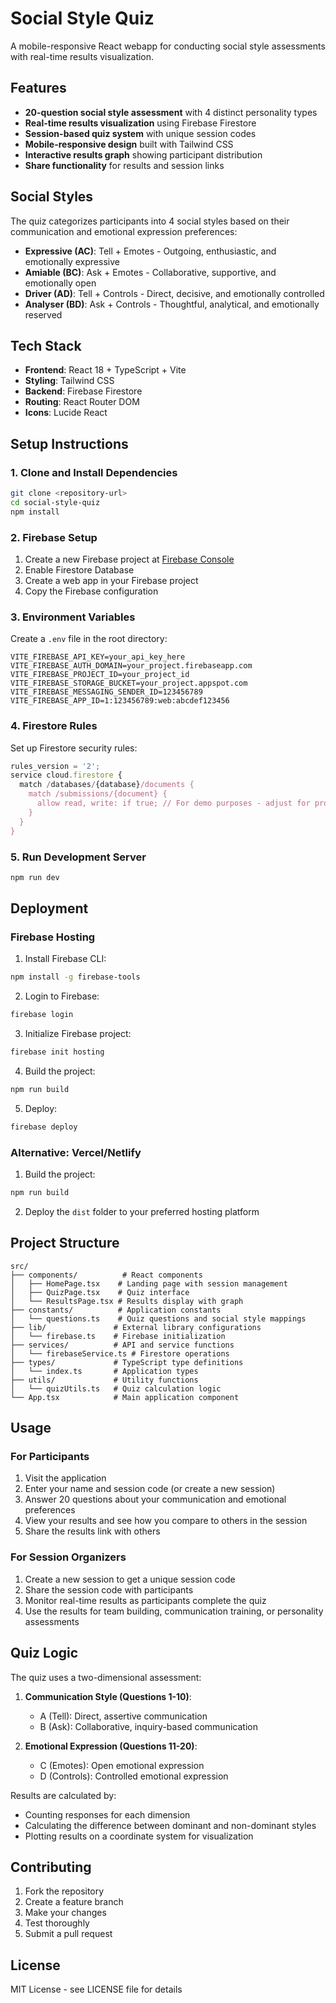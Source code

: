# Social Style Quiz

A mobile-responsive React webapp for conducting social style assessments with real-time results visualization.

## Features

- **20-question social style assessment** with 4 distinct personality types
- **Real-time results visualization** using Firebase Firestore
- **Session-based quiz system** with unique session codes
- **Mobile-responsive design** built with Tailwind CSS
- **Interactive results graph** showing participant distribution
- **Share functionality** for results and session links

## Social Styles

The quiz categorizes participants into 4 social styles based on their communication and emotional expression preferences:

- **Expressive (AC)**: Tell + Emotes - Outgoing, enthusiastic, and emotionally expressive
- **Amiable (BC)**: Ask + Emotes - Collaborative, supportive, and emotionally open
- **Driver (AD)**: Tell + Controls - Direct, decisive, and emotionally controlled
- **Analyser (BD)**: Ask + Controls - Thoughtful, analytical, and emotionally reserved

## Tech Stack

- **Frontend**: React 18 + TypeScript + Vite
- **Styling**: Tailwind CSS
- **Backend**: Firebase Firestore
- **Routing**: React Router DOM
- **Icons**: Lucide React

## Setup Instructions

### 1. Clone and Install Dependencies

```bash
git clone <repository-url>
cd social-style-quiz
npm install
```

### 2. Firebase Setup

1. Create a new Firebase project at [Firebase Console](https://console.firebase.google.com/)
2. Enable Firestore Database
3. Create a web app in your Firebase project
4. Copy the Firebase configuration

### 3. Environment Variables

Create a `.env` file in the root directory:

```env
VITE_FIREBASE_API_KEY=your_api_key_here
VITE_FIREBASE_AUTH_DOMAIN=your_project.firebaseapp.com
VITE_FIREBASE_PROJECT_ID=your_project_id
VITE_FIREBASE_STORAGE_BUCKET=your_project.appspot.com
VITE_FIREBASE_MESSAGING_SENDER_ID=123456789
VITE_FIREBASE_APP_ID=1:123456789:web:abcdef123456
```

### 4. Firestore Rules

Set up Firestore security rules:

```javascript
rules_version = '2';
service cloud.firestore {
  match /databases/{database}/documents {
    match /submissions/{document} {
      allow read, write: if true; // For demo purposes - adjust for production
    }
  }
}
```

### 5. Run Development Server

```bash
npm run dev
```

## Deployment

### Firebase Hosting

1. Install Firebase CLI:
```bash
npm install -g firebase-tools
```

2. Login to Firebase:
```bash
firebase login
```

3. Initialize Firebase project:
```bash
firebase init hosting
```

4. Build the project:
```bash
npm run build
```

5. Deploy:
```bash
firebase deploy
```

### Alternative: Vercel/Netlify

1. Build the project:
```bash
npm run build
```

2. Deploy the `dist` folder to your preferred hosting platform

## Project Structure

```
src/
├── components/          # React components
│   ├── HomePage.tsx    # Landing page with session management
│   ├── QuizPage.tsx    # Quiz interface
│   └── ResultsPage.tsx # Results display with graph
├── constants/          # Application constants
│   └── questions.ts    # Quiz questions and social style mappings
├── lib/               # External library configurations
│   └── firebase.ts    # Firebase initialization
├── services/          # API and service functions
│   └── firebaseService.ts # Firestore operations
├── types/             # TypeScript type definitions
│   └── index.ts       # Application types
├── utils/             # Utility functions
│   └── quizUtils.ts   # Quiz calculation logic
└── App.tsx            # Main application component
```

## Usage

### For Participants

1. Visit the application
2. Enter your name and session code (or create a new session)
3. Answer 20 questions about your communication and emotional preferences
4. View your results and see how you compare to others in the session
5. Share the results link with others

### For Session Organizers

1. Create a new session to get a unique session code
2. Share the session code with participants
3. Monitor real-time results as participants complete the quiz
4. Use the results for team building, communication training, or personality assessments

## Quiz Logic

The quiz uses a two-dimensional assessment:

1. **Communication Style (Questions 1-10)**:
   - A (Tell): Direct, assertive communication
   - B (Ask): Collaborative, inquiry-based communication

2. **Emotional Expression (Questions 11-20)**:
   - C (Emotes): Open emotional expression
   - D (Controls): Controlled emotional expression

Results are calculated by:
- Counting responses for each dimension
- Calculating the difference between dominant and non-dominant styles
- Plotting results on a coordinate system for visualization

## Contributing

1. Fork the repository
2. Create a feature branch
3. Make your changes
4. Test thoroughly
5. Submit a pull request

## License

MIT License - see LICENSE file for details
